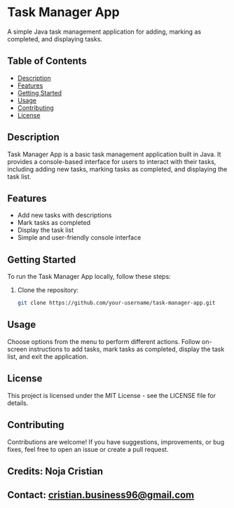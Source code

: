 # Task Manager App

A simple Java task management application for adding, marking as completed, and displaying tasks.

## Table of Contents

- [Description](#description)
- [Features](#features)
- [Getting Started](#getting-started)
- [Usage](#usage)
- [Contributing](#contributing)
- [License](#license)

## Description

Task Manager App is a basic task management application built in Java. It provides a console-based interface for users to interact with their tasks, including adding new tasks, marking tasks as completed, and displaying the task list.

## Features

- Add new tasks with descriptions
- Mark tasks as completed
- Display the task list
- Simple and user-friendly console interface

## Getting Started

To run the Task Manager App locally, follow these steps:

1. Clone the repository:

   ```bash
   git clone https://github.com/your-username/task-manager-app.git

## Usage
Choose options from the menu to perform different actions.
Follow on-screen instructions to add tasks, mark tasks as completed, display the task list, and exit the application.

## License
This project is licensed under the MIT License - see the LICENSE file for details.

## Contributing
Contributions are welcome! If you have suggestions, improvements, or bug fixes, feel free to open an issue or create a pull request.

## Credits: Noja Cristian
## Contact: cristian.business96@gmail.com
